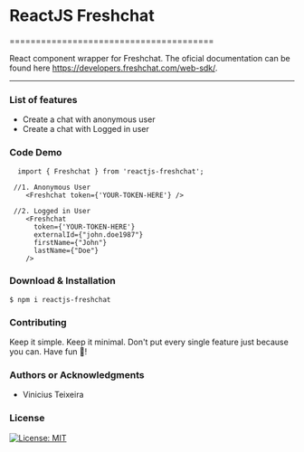 # ReactJS Freshchat
=======================================

React component wrapper for Freshchat. The oficial documentation can be found here <https://developers.freshchat.com/web-sdk/>.

* * *

### List of features

*   Create a chat with anonymous user
*   Create a chat with Logged in user

### Code Demo

```tsx
  import { Freshchat } from 'reactjs-freshchat';

 //1. Anonymous User
    <Freshchat token={'YOUR-TOKEN-HERE'} />

 //2. Logged in User
    <Freshchat 
      token={'YOUR-TOKEN-HERE'}
      externalId={"john.doe1987"} 
      firstName={"John"}
      lastName={"Doe"}
    />

```

### Download & Installation

```shell 
$ npm i reactjs-freshchat
```

### Contributing

Keep it simple. Keep it minimal. Don't put every single feature just because you can. Have fun 🚀!

### Authors or Acknowledgments

*   Vinicius Teixeira

### License
[![License: MIT](https://img.shields.io/badge/License-MIT-yellow.svg)](https://opensource.org/licenses/MIT)

